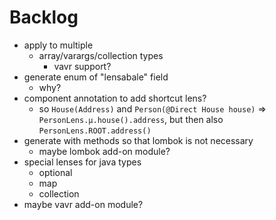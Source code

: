 # Backlog
- apply to multiple
  - array/varargs/collection types
    - vavr support?
- generate enum of "lensabale" field
    - why?
- component annotation to add shortcut lens?
    - so `House(Address)` and `Person(@Direct House house)` => `PersonLens.µ.house().address`, but then also `PersonLens.ROOT.address()`
- generate with methods so that lombok is not necessary
  - maybe lombok add-on module?
- special lenses for java types
  - optional
  - map
  - collection
- maybe vavr add-on module?
